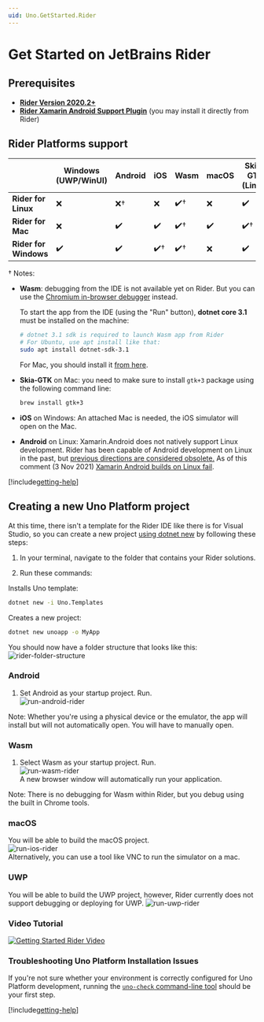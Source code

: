```yaml
---
uid: Uno.GetStarted.Rider
---
```


# Get Started on JetBrains Rider

## Prerequisites
* [**Rider Version 2020.2+**](https://www.jetbrains.com/rider/download/)
* [**Rider Xamarin Android Support Plugin**](https://plugins.jetbrains.com/plugin/12056-rider-xamarin-android-support/) (you may install it directly from Rider)

## Rider Platforms support

|                       | Windows (UWP/WinUI) | Android | iOS  | Wasm | macOS | Skia-GTK (Linux) | Skia-WPF |
| --------------------- | ------------------- | ------- | ---- | ---- | ----- | -------- | -------- |
| **Rider for Linux**   | ❌                   | ❌†      | ❌    | ✔️†   | ❌     | ✔️        | ❌        |
| **Rider for Mac**     | ❌                   | ✔️       | ✔️    | ✔️†   | ✔️     | ✔️†       | ❌        |
| **Rider for Windows** | ✔️                   | ✔️       | ✔️†   | ✔️†   | ❌     | ✔️        | ✔️        |

† Notes:

* **Wasm**: debugging from the IDE is not available yet on Rider.  But you can use the [Chromium in-browser debugger](https://github.com/unoplatform/Uno.Wasm.Bootstrap#how-to-use-the-browser-debugger) instead.

  To start the app from the IDE (using the "Run" button), **dotnet core 3.1** must be installed on the machine:

  ``` bash
  # dotnet 3.1 sdk is required to launch Wasm app from Rider
  # For Ubuntu, use apt install like that:
  sudo apt install dotnet-sdk-3.1
  ```

  For Mac, you should install it [from here](https://dotnet.microsoft.com/download/dotnet-core/thank-you/runtime-aspnetcore-3.1.10-macos-x64-binaries).

* **Skia-GTK** on Mac: you need to make sure to install `gtk+3` package using the following command line:
  
  ```bash
  brew install gtk+3
  ```

* **iOS** on Windows: An attached Mac is needed, the iOS simulator will open on the Mac.

* **Android** on Linux: Xamarin.Android does not natively support Linux development. Rider has been capable of Android development on Linux in the past, but [previous directions are considered obsolete.](https://rider-support.jetbrains.com/hc/en-us/articles/360000557259--Obsolete-How-to-develop-Xamarin-Android-applications-on-Linux-with-Rider) As of this comment (3 Nov 2021) [Xamarin Android builds on Linux fail](https://github.com/xamarin/xamarin-android).

[!include[getting-help](use-uno-check-inline.md)]

## Creating a new Uno Platform project

At this time, there isn't a template for the Rider IDE like there is for Visual Studio, so you can create a new project
[using dotnet new](get-started-dotnet-new.md) by following these steps:

1. In your terminal, navigate to the folder that contains your Rider solutions.

2. Run these commands:

Installs Uno template:  
```bash
dotnet new -i Uno.Templates
```
Creates a new project:  
```bash
dotnet new unoapp -o MyApp
```

You should now have a folder structure that looks like this:  
![rider-folder-structure](Assets/quick-start/rider-folder-structure.JPG)

### Android
1. Set Android as your startup project. Run.  
![run-android-rider](Assets/quick-start/run-android-rider.JPG)

Note: Whether you're using a physical device or the emulator, the app will install but will not automatically open.
You will have to manually open.

### Wasm
1. Select Wasm as your startup project. Run.  
![run-wasm-rider](Assets/quick-start/run-wasm-rider.JPG)  
A new browser window will automatically run your application.  

Note: There is no debugging for Wasm within Rider, but you debug using the built in Chrome tools.

### macOS
You will be able to build the macOS project.  
![run-ios-rider](Assets/quick-start/run-ios-rider.JPG)  
Alternatively, you can use a tool like VNC to run the simulator on a mac.  

### UWP
You will be able to build the UWP project, however, Rider currently does not support debugging or deploying for UWP.
![run-uwp-rider](Assets/quick-start/run-uwp-rider.JPG)  


### Video Tutorial

[![Getting Started Rider Video](Assets/rider-cover.JPG)](http://www.youtube.com/watch?v=HgwL0al5bfo)

### Troubleshooting Uno Platform Installation Issues

If you're not sure whether your environment is correctly configured for Uno Platform development, running the [`uno-check` command-line tool](external/uno.check/doc/using-uno-check.md) should be your first step.

[!include[getting-help](getting-help.md)]
